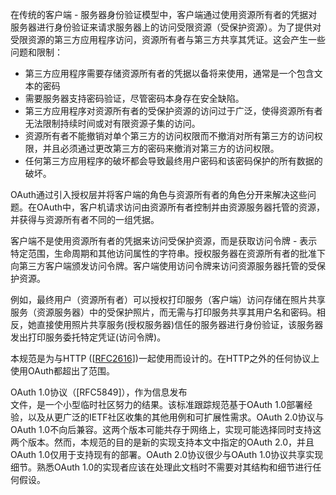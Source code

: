 在传统的客户端 - 服务器身份验证模型中，客户端通过使用资源所有者的凭据对服务器进行身份验证来请求服务器上的访问受限资源（受保护资源）。为了提供对受限资源的第三方应用程序访问，资源所有者与第三方共享其凭证。这会产生一些问题和限制：

* 第三方应用程序需要存储资源所有者的凭据以备将来使用，通常是一个包含文本的密码
* 需要服务器支持密码验证，尽管密码本身存在安全缺陷。
* 第三方应用程序对资源所有者的受保护资源的访问过于广泛，使得资源所有者无法限制持续时间或对有限资源子集的访问。
* 资源所有者不能撤销对单个第三方的访问权限而不撤消对所有第三方的访问权限，并且必须通过更改第三方的密码来撤消对第三方的访问权限。
* 任何第三方应用程序的破坏都会导致最终用户密码和该密码保护的所有数据的破坏。

OAuth通过引入授权层并将客户端的角色与资源所有者的角色分开来解决这些问题。在OAuth中，客户机请求访问由资源所有者控制并由资源服务器托管的资源，并获得与资源所有者不同的一组凭据。

客户端不是使用资源所有者的凭据来访问受保护资源，而是获取访问令牌 - 表示特定范围，生命周期和其他访问属性的字符串。授权服务器在资源所有者的批准下向第三方客户端颁发访问令牌。客户端使用访问令牌来访问资源服务器托管的受保护资源。

例如，最终用户（资源所有者）可以授权打印服务（客户端）访问存储在照片共享服务（资源服务器）中的受保护照片，而无需与打印服务共享其用户名和密码。相反，她直接使用照片共享服务\(授权服务器\)信任的服务器进行身份验证，该服务器发出打印服务委托特定凭证\(访问令牌\)。

本规范是为与HTTP \(\[[RFC2616](https://tools.ietf.org/html/rfc2616)\]\)一起使用而设计的。在HTTP之外的任何协议上使用OAuth都超出了范围。

OAuth 1.0协议（\[RFC5849\]），作为信息发布  
文件，是一个小型临时社区努力的结果。该标准跟踪规范基于OAuth 1.0部署经验，以及从更广泛的IETF社区收集的其他用例和可扩展性需求。OAuth 2.0协议与OAuth 1.0不向后兼容。这两个版本可能共存于网络上，实现可能选择同时支持这两个版本。然而，本规范的目的是新的实现支持本文中指定的OAuth 2.0，并且OAuth 1.0仅用于支持现有的部署。OAuth 2.0协议很少与OAuth 1.0协议共享实现细节。熟悉OAuth 1.0的实现者应该在处理此文档时不需要对其结构和细节进行任何假设。

